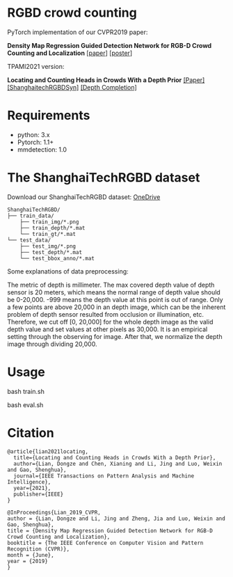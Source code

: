# RGBD crowd counting 

PyTorch implementation of our CVPR2019 paper:

**Density Map Regression Guided Detection Network for RGB-D Crowd Counting and Localization** [[paper](http://openaccess.thecvf.com/content_CVPR_2019/papers/Lian_Density_Map_Regression_Guided_Detection_Network_for_RGB-D_Crowd_Counting_CVPR_2019_paper.pdf)]
[[poster](images/poster.pdf)]

TPAMI2021 version:

**Locating and Counting Heads in Crowds With a Depth Prior** [[Paper]](https://ieeexplore.ieee.org/document/9601215/) [[ShanghaitechRGBDSyn]](https://github.com/svip-lab/ShanghaiTechRGBDSyn) [[Depth Completion]](https://github.com/svip-lab/Locating_Counting_with_a_Depth_Prior)

# Requirements
- python: 3.x
- Pytorch: 1.1+
- mmdetection: 1.0

# The ShanghaiTechRGBD dataset
Download our ShanghaiTechRGBD dataset: [OneDrive](https://yien01-my.sharepoint.com/:f:/g/personal/doubility_z0_tn/EhY4Svr1rRlDi7apZTtpepQBJejNSSYnQk1UNSqxhQ3jqA?e=RdhCtz)

```
ShanghaiTechRGBD/
├── train_data/
    ├── train_img/*.png
    ├── train_depth/*.mat
    └── train_gt/*.mat
└── test_data/
    ├── test_img/*.png
    ├── test_depth/*.mat
    └── test_bbox_anno/*.mat
```
Some explanations of data preprocessing:

The metric of depth is millimeter. The max covered depth value of depth sensor is 20 meters, which means the normal range of depth value should be 0-20,000. -999 means the depth value at this point is out of range. Only a few points are above 20,000 in an depth image, which can be the inherent problem of depth sensor resulted from occlusion or illumination, etc. Therefore, we cut off [0, 20,000] for the whole depth image as the valid depth value and set values at other pixels as 30,000. It is an empirical setting through the observing for image. After that, we normalize the depth image through dividing 20,000. 


# Usage

bash train.sh

bash eval.sh


# Citation

```
@article{lian2021locating,
  title={Locating and Counting Heads in Crowds With a Depth Prior},
  author={Lian, Dongze and Chen, Xianing and Li, Jing and Luo, Weixin and Gao, Shenghua},
  journal={IEEE Transactions on Pattern Analysis and Machine Intelligence},
  year={2021},
  publisher={IEEE}
}

@InProceedings{Lian_2019_CVPR,
author = {Lian, Dongze and Li, Jing and Zheng, Jia and Luo, Weixin and Gao, Shenghua},
title = {Density Map Regression Guided Detection Network for RGB-D Crowd Counting and Localization},
booktitle = {The IEEE Conference on Computer Vision and Pattern Recognition (CVPR)},
month = {June},
year = {2019}
}
```
